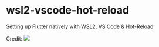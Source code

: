 # wsl2-vscode-hot-reload
Setting up Flutter natively with WSL2, VS Code &amp; Hot-Reload

Credit: ![](https://dnmc.in/2021/01/25/setting-up-flutter-natively-with-wsl2-vs-code-hot-reload/)
